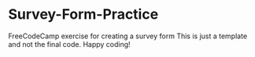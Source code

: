 # Survey-Form-Practice
FreeCodeCamp exercise for creating a survey form
This is just a template and not the final code.
Happy coding!

